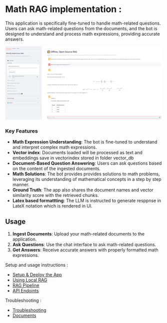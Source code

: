 # Math RAG implementation :

This application is specifically fine-tuned to handle math-related questions. Users can ask math-related questions from the documents, and the bot is designed to understand and process math expressions, providing accurate answers.

![Math RAG Bot](docs/math_rag_bot.png)

### Key Features

- **Math Expression Understanding**: The bot is fine-tuned to understand and interpret complex math expressions.
- **Vector index**: Documents loaded will be processed as text and embeddings save in vectorindex stored in folder vector_db
- **Document-Based Question Answering**: Users can ask questions based on the content of the ingested documents.
- **Math Solutions**: The bot provides provides solutions to math problems, leveraging its understanding of mathematical concepts in a step by step manner.
- **Ground Truth**: The app also shares the document names and vector similarity score with the retrieved chunks. 
- **Latex based formattting**: The LLM is instructed to generate resppnse in LateX notation which is rendered in UI.  

## Usage

1. **Ingest Documents**: Upload your math-related documents to the application.
2. **Ask Questions**: Use the chat interface to ask math-related questions.
3. **Get Answers**: Receive accurate answers with properly formatted math expressions.

Setup and usage instructions : 

- [Setup & Deploy the App](docs/setup.md)
- [Using Local RAG](docs/usage.md)
- [RAG Pipeline](docs/pipeline.md)
- [API Endoints](docs/apiendpoint.md)

Troubleshooting : 
- [Troubleshooting](docs/troubleshooting.md)
- [Documents](docs/resources.md)